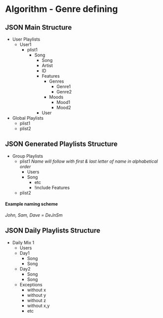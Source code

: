 # Algorithm - Genre defining

## JSON Main Structure
- User Playlists
  - User1
    - plist1
      - Song
        - Song
        - Artist
        - ID
        - Features
          - Genres
            - Genre1
            - Genre2
          - Moods
            - Mood1
            - Mood2
        - User
- Global Playlists
  - plist1
  - plist2

## JSON Generated Playlists Structure
- Group Playlists
  - plist1 *Name will follow with first & last letter of name in alphabetical order*
    - Users
    - Song
      - etc
      - !include Features
  - plist2

#### Example naming scheme
*John, Sam, Dave = DeJnSm*

## JSON Daily Playlists Structure
- Daily Mix 1
  - Users
  - Day1
    - Song
    - Song
  - Day2
    - Song
    - Song
  - Exceptions
    - without x
    - without y
    - without z
    - without x,y
    - etc